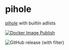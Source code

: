 # pihole
[pihole](https://pi-hole.net) with builtin adlists


[![Docker Image Publish](https://github.com/mmurilo/pihole/actions/workflows/build.yaml/badge.svg)](https://github.com/mmurilo/pihole/actions/workflows/build.yaml)

![GitHub release (with filter)](https://img.shields.io/github/v/release/mmurilo/pihole)

